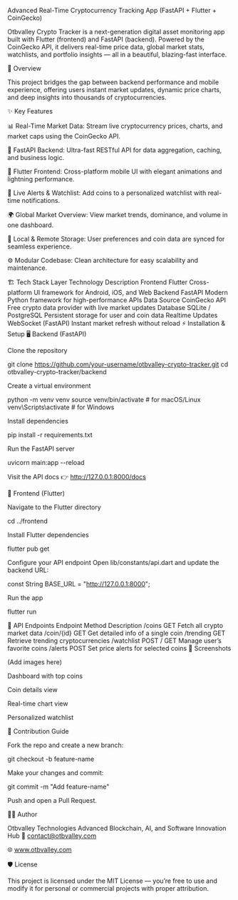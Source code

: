 Advanced Real-Time Cryptocurrency Tracking App (FastAPI + Flutter + CoinGecko)

Otbvalley Crypto Tracker is a next-generation digital asset monitoring app built with Flutter (frontend) and FastAPI (backend). Powered by the CoinGecko API, it delivers real-time price data, global market stats, watchlists, and portfolio insights — all in a beautiful, blazing-fast interface.

🧠 Overview

This project bridges the gap between backend performance and mobile experience, offering users instant market updates, dynamic price charts, and deep insights into thousands of cryptocurrencies.

✨ Key Features

📊 Real-Time Market Data: Stream live cryptocurrency prices, charts, and market caps using the CoinGecko API.

🧩 FastAPI Backend: Ultra-fast RESTful API for data aggregation, caching, and business logic.

📱 Flutter Frontend: Cross-platform mobile UI with elegant animations and lightning performance.

🔔 Live Alerts & Watchlist: Add coins to a personalized watchlist with real-time notifications.

🌍 Global Market Overview: View market trends, dominance, and volume in one dashboard.

💾 Local & Remote Storage: User preferences and coin data are synced for seamless experience.

⚙️ Modular Codebase: Clean architecture for easy scalability and maintenance.

🏗️ Tech Stack
Layer	Technology	Description
Frontend	Flutter	Cross-platform UI framework for Android, iOS, and Web
Backend	FastAPI	Modern Python framework for high-performance APIs
Data Source	CoinGecko API	Free crypto data provider with live market updates
Database	SQLite / PostgreSQL	Persistent storage for user and coin data
Realtime Updates	WebSocket (FastAPI)	Instant market refresh without reload
⚡ Installation & Setup
🖥️ Backend (FastAPI)

Clone the repository

git clone https://github.com/your-username/otbvalley-crypto-tracker.git
cd otbvalley-crypto-tracker/backend


Create a virtual environment

python -m venv venv
source venv/bin/activate      # for macOS/Linux
venv\Scripts\activate         # for Windows


Install dependencies

pip install -r requirements.txt


Run the FastAPI server

uvicorn main:app --reload


Visit the API docs
👉 http://127.0.0.1:8000/docs

📱 Frontend (Flutter)

Navigate to the Flutter directory

cd ../frontend


Install Flutter dependencies

flutter pub get


Configure your API endpoint
Open lib/constants/api.dart and update the backend URL:

const String BASE_URL = "http://127.0.0.1:8000";


Run the app

flutter run

🧪 API Endpoints
Endpoint	Method	Description
/coins	GET	Fetch all crypto market data
/coin/{id}	GET	Get detailed info of a single coin
/trending	GET	Retrieve trending cryptocurrencies
/watchlist	POST / GET	Manage user’s favorite coins
/alerts	POST	Set price alerts for selected coins
📸 Screenshots

(Add images here)

Dashboard with top coins

Coin details view

Real-time chart view

Personalized watchlist

🧰 Contribution Guide

Fork the repo and create a new branch:

git checkout -b feature-name


Make your changes and commit:

git commit -m "Add feature-name"


Push and open a Pull Request.

🧑‍💻 Author

Otbvalley Technologies
Advanced Blockchain, AI, and Software Innovation Hub
📧 contact@otbvalley.com

🌐 www.otbvalley.com

🛡️ License

This project is licensed under the MIT License — you’re free to use and modify it for personal or commercial projects with proper attribution.
